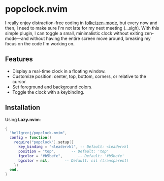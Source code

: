 # popclock.nvim

I really enjoy distraction-free coding in [folke/zen-mode](https://github.com/folke/zen-mode.nvim), but every now and then, I need to make sure I'm not late for my next meeting (…sigh). With this simple plugin, I can toggle a small, minimalistic clock without exiting zen-mode—and without having the entire screen move around, breaking my focus on the code I'm working on.

## Features
- Display a real-time clock in a floating window.
- Customize position: center, top, bottom, corners, or relative to the cursor.
- Set foreground and background colors.
- Toggle the clock with a keybinding.

## Installation

Using **Lazy.nvim**:
```lua
{
  "hellgrenj/popclock.nvim",
  config = function()
    require("popclock").setup({
      key_binding = "<leader>kl", -- Default: <leader>kl
      position = "top",       -- Default: 'top'
      fgcolor = "#b5befe",       -- Default: '#b5befe'
      bgcolor = nil,       -- Default: nil (transparent)
    })
  end,
}

